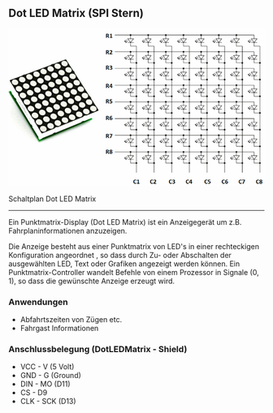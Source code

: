 ## Dot LED Matrix (SPI Stern)

![](../../images/actors/DotLEDMatrix.png) 

Schaltplan Dot LED Matrix

- - -

Ein Punktmatrix-Display (Dot LED Matrix) ist ein Anzeigegerät um z.B. Fahrplaninformationen anzuzeigen.

Die Anzeige besteht aus einer Punktmatrix von LED&#039;s in einer rechteckigen Konfiguration angeordnet , so dass durch Zu- oder Abschalten der ausgewählten LED, Text oder Grafiken angezeigt werden können. Ein Punktmatrix-Controller wandelt Befehle von einem Prozessor in Signale (0, 1), so dass die gewünschte Anzeige erzeugt wird.

### Anwendungen 

*   Abfahrtszeiten von Zügen etc.
*   Fahrgast Informationen

### Anschlussbelegung (DotLEDMatrix - Shield) 

*   VCC - V (5 Volt)
*   GND - G (Ground)
*   DIN - MO (D11)
*   CS - D9
*   CLK - SCK (D13)
